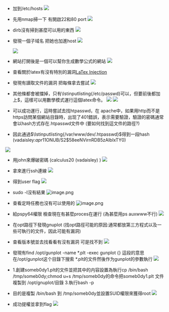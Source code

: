- 加到/etc/hosts
![](https://hackmd.io/_uploads/ByZvq_sMa.png)

- 先用nmap掃一下 有開啟22和80 port
![](https://hackmd.io/_uploads/r1Wr4ujza.png)

- dirb沒有掃到甚麼可以用的東西
![](https://hackmd.io/_uploads/SJCN2ujfT.png)

- 發現一個子域名 把她也加進host
![](https://hackmd.io/_uploads/HJgbA_jMa.png)

  ![](https://hackmd.io/_uploads/BJ_ia_iGp.png)
  
- 網站打開後是一個可以幫你生成數學公式的網站
![](https://hackmd.io/_uploads/SkpmW9ofp.png)

- 查看關於latex有沒有特別的漏洞[LaTex Injection](https://github.com/swisskyrepo/PayloadsAllTheThings/tree/master/LaTeX%20Injection)

- 發現有讀取文件的漏洞 把每條拿去嘗試
![](https://hackmd.io/_uploads/BylnGqsGa.png)

- 其他條都會被擋掉，只有\lstinputlisting{/etc/passwd}可以，但要前後都加上$，這樣可以用數學模式運行這個latex命令。
![](https://hackmd.io/_uploads/Hkb9X9jG6.png)
![](https://hackmd.io/_uploads/ByIim9jza.png)

- 可以成功運行，這時嘗試去找htpasswd，在 apache中，如果用http而不是https訪問某個網站目錄時，出现了401錯誤，表示需要驗證，驗證的密碼通常會以hash方式存在.htpasswd文件中 (要如何找到這文件的路徑?)

- 因此通過$\lstinputlisting{/var/www/dev/.htpasswd}$得到一段hash (vadaisley:$apr1$1ONUB/S2$58eeNVirnRDB5zAIbIxTY0)

![](https://hackmd.io/_uploads/SJ8uE5jG6.png)

- 用john來爆破密碼 (calculus20    (vadaisley) )
![](https://hackmd.io/_uploads/HysD95iMa.png)

- 拿來進行ssh連線
![](https://hackmd.io/_uploads/rkOXj5ofa.png)

- 得到user flag
![](https://hackmd.io/_uploads/B1YYsqiMa.png)

- sudo -l沒有結果
![image.png](https://hackmd.io/_uploads/SJOFUpJ76.png)

- 查看定時任務也沒有可以使用的
![image.png](https://hackmd.io/_uploads/BJz6LTJXT.png)

- 給pspy64權限 檢查現在有甚麼proces在運行 (為甚麼用ps auxwww不行)
![](https://hackmd.io/_uploads/rJMg9pjGa.png)

- 在opt路徑下發現gnuplot (找opt路徑可能的原因:通常都放第三方程式以及一些可執行的文件，因此可能有漏洞)

- 查看版本號並去找看看有沒有漏洞 可是找不到
![](https://hackmd.io/_uploads/ry2lHAifT.png)

- 發現有find /opt/gunplot -name *.plt -exec gunplot {} 這段的意思在/opt/gunplot这个目錄下搜索 *.plt的文件然後作为gunplot的參數執行
![](https://hackmd.io/_uploads/rJBVERjzp.png)

- 1.創建someb0dy1.plt的文件並把其中的内容設置為執行cp /bin/bash /tmp/someb0dy;chmod u+s /tmp/someb0dy的命令把someb0dy1.plt 文件複製到 /opt/gnuplot/目錄 3.執行bash -p
- 目的是複製 /bin/bash 到 /tmp/someb0dy並設置SUID權限來獲得root
![](https://hackmd.io/_uploads/rJw3Wynzp.png)

- 成功提權並拿到flag
![](https://hackmd.io/_uploads/Bk_BWy2GT.png)
